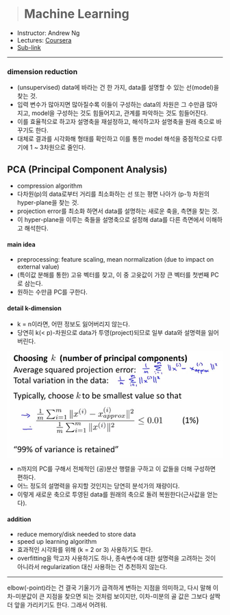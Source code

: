 > # Machine Learning

- Instructor: Andrew Ng
- Lectures: [Coursera](https://www.coursera.org/learn/machine-learning?action=enroll)
- [Sub-link](https://www.coursera.org/lecture/machine-learning/model-representation-db3jS?utm_source=link&utm_medium=in_course_lecture&utm_content=page_share&utm_campaign=overlay_button)

---

### dimension reduction

- (unsupervised) data에 바라는 건 한 가지, data를 설명할 수 있는 선(model)을 찾는 것.
- 입력 변수가 많아지면 많아질수록 이들이 구성하는 data의 차원은 그 수만큼 많아지고, model을 구성하는 것도 힘들어지고, 관계를 파악하는 것도 힘들어진다.
- 이를 효율적으로 하고자 설명축을 재설정하고, 해석하고자 설명축을 원래 축으로 바꾸기도 한다.
- 대체로 결과를 시각화해 형태를 확인하고 이를 통한 model 해석을 중점적으로 다루기에 1 ~ 3차원으로 줄인다.

## PCA (Principal Component Analysis)

- compression algorithm
- 다차원(p)의 data로부터 거리를 최소화하는 선 또는 평면 나아가 (p-1) 차원의 hyper-plane을 찾는 것.
- projection error를 최소화 하면서 data를 설명하는 새로운 축을, 측면을 찾는 것.
- 이 hyper-plane을 이루는 축들을 설명축으로 설정해 data를 다른 측면에서 이해하고 해석한다.

#### main idea

- preprocessing: feature scaling, mean normalization (due to impact on external value)
- (특이값 분해를 통한) 고유 벡터를 찾고, 이 중 고윳값이 가장 큰 벡터를 첫번째 PC로 삼는다.
- 원하는 수만큼 PC를 구한다.

#### detail k-dimension

- k = n이라면, 어떤 정보도 잃어버리지 않는다.
- 당연히 k(< p)-차원으로 data가 투영(project)되므로 일부 data와 설명력을 잃어버린다.

<img src="images/PCA_choosing_small_dimension.JPG" style="display: block; margin: auto;" />

- n까지의 PC를 구해서 전체적인 (공)분산 행렬을 구하고 이 값들을 더해 구성하면 편하다.
- 어느 정도의 설명력을 유지할 것인지는 당연히 분석가의 재량이다.
- 이렇게 새로운 축으로 투영된 data를 원래의 축으로 돌려 복원한다(근사값을 얻는다).

#### addition

- reduce memory/disk needed to store data
- speed up learning algorithm
- 효과적인 시각화를 위해 (k = 2 or 3) 사용하기도 한다.
- overfitting을 막고자 사용하기도 하나, 종속변수에 대한 설명력을 고려하는 것이 아니라서 regularization 대신 사용하는 건 추천하지 않는다.

---

elbow(-point)라는 건 결국 기울기가 급격하게 변하는 지점을 의미하고, 다시 말해 이차-미분값이 큰 지점을 찾으면 되는 것처럼 보이지만, 이차-미분의 골 값은 그보다 살짝 더 앞을 가리키기도 한다. 그래서 어려워.
